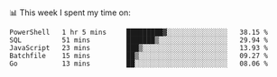 <!-- <div align="center">
  <h1> Hello, There! <img src="https://media.giphy.com/media/hvRJCLFzcasrR4ia7z/giphy.gif" width="25px"></h1>
</div>

<p align="center">
    <a href="https://linkedin.com/in/willgreen98" alt="LinkedIn">
	    <img src="https://img.shields.io/badge/-LinkedIn-0e76a8?style=flat-square&logo=Linkedin&logoColor=white"/></a>
    <a href="https://twitter.com/Will_Green98" alt="Tweeter">
        <img src="https://img.shields.io/badge/-Twitter-00acee?style=flat-square&logo=Twitter&logoColor=white"/></a>
</p>

<div align="center">
	<h3> Will | 👨🏻‍💻 Software Engineer | 🌏 London, UK </h3>
</div>

![](https://visitor-badge.glitch.me/badge?page_id=willgreen98.visitor-badge)

### About Me

- 🥰 Worthless Dev
- 🎓 CS Graduate with (Pending) Honours from the University of Portsmouth.
 -->
📊 This week I spent my time on:
<!--START_SECTION:waka-->
```text
PowerShell   1 hr 5 mins     █████████▓░░░░░░░░░░░░░░░   38.15 % 
SQL          51 mins         ███████▒░░░░░░░░░░░░░░░░░   29.94 % 
JavaScript   23 mins         ███▒░░░░░░░░░░░░░░░░░░░░░   13.93 % 
Batchfile    15 mins         ██▒░░░░░░░░░░░░░░░░░░░░░░   09.27 % 
Go           13 mins         ██░░░░░░░░░░░░░░░░░░░░░░░   08.06 % 
```
<!--END_SECTION:waka-->
